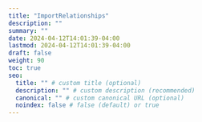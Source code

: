```yaml
---
title: "ImportRelationships"
description: ""
summary: ""
date: 2024-04-12T14:01:39-04:00
lastmod: 2024-04-12T14:01:39-04:00
draft: false
weight: 90
toc: true
seo:
  title: "" # custom title (optional)
  description: "" # custom description (recommended)
  canonical: "" # custom canonical URL (optional)
  noindex: false # false (default) or true
---
```

